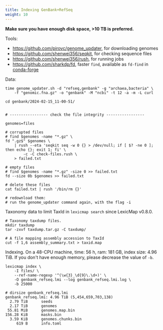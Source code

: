 ```yaml
---
title: Indexing GenBank+RefSeq
weight: 10
---
```


**Make sure you have enough disk space, >10 TB is preferred.**

Tools:

- https://github.com/pirovc/genome_updater, for downloading genomes
- https://github.com/shenwei356/seqkit, for checking sequence files
- https://github.com/shenwei356/rush, for running jobs
- https://github.com/sharkdp/fd, faster `find`, available as `fd-find` in [conda-forge](https://anaconda.org/conda-forge/fd-find)

Data:

    time genome_updater.sh -d "refseq,genbank" -g "archaea,bacteria" \
        -f "genomic.fna.gz" -o "genbank" -M "ncbi" -t 12 -a -m -L curl

    cd genbank/2024-02-15_11-00-51/


    # ----------------- check the file integrity -----------------

    genomes=files

    # corrupted files
    # find $genomes -name "*.gz" \
    fd ".gz$" $genomes \
        | rush --eta 'seqkit seq -w 0 {} > /dev/null; if [ $? -ne 0 ]; then echo {}; exit 1; fi' \
            -c -C check-files.rush \
        > failed.txt

    # empty files
    # find $genomes -name "*.gz" -size 0 >> failed.txt
    fd --size 0b $genomes >> failed.txt

    # delete these files
    cat failed.txt | rush '/bin/rm {}'

    # redownload them:
    # run the genome_updater command again, with the flag -i
    
         
Taxonomy data to limit TaxId in `lexicmap search` since LexicMap v0.8.0.

    # Taxonomy taxdump files.
    mkdir taxdump
    tar -zxvf taxdump.tar.gz -C taxdump/
    
    # A file mapping assembly accession to TaxId
    cut -f 1,6 assembly_summary.txt > taxid.map

Indexing. On a 48-CPU machine, time: 56 h, ram: 181 GB, index size: 4.96 TiB.
If you don't have enough memory, please decrease the value of `-b`.

    lexicmap index \
        -I files/ \
        --ref-name-regexp '^(\w{3}_\d{9}\.\d+)' \
        -O genbank_refseq.lmi --log genbank_refseq.lmi.log \
        -b 25000

    # dirsize genbank_refseq.lmi
    genbank_refseq.lmi: 4.96 TiB (5,454,659,703,138)
      2.79 TiB      seeds
      2.17 TiB      genomes
     55.81 MiB      genomes.map.bin
    156.28 KiB      masks.bin
      3.59 KiB      genomes.chunks.bin
         619 B      info.toml

